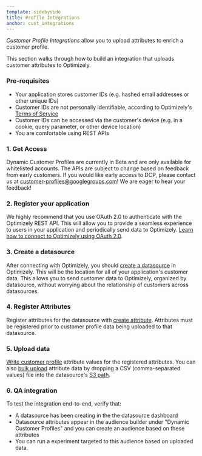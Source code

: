 ```yaml
---
template: sidebyside
title: Profile Integrations
anchor: cust_integrations
---
```


*Customer Profile Integrations* allow you to upload attributes to enrich a customer profile.

This section walks through how to build an integration that uploads customer attributes to Optimizely.

### Pre-requisites

* Your application stores customer IDs (e.g. hashed email addresses or other unique IDs)
* Customer IDs are not personally identifiable, according to Optimizely's
  [Terms of Service](https://www.optimizely.com/terms/)
* Customer IDs can be accessed via the customer's device (e.g. in a cookie, query parameter, or other device location)
* You are comfortable using REST APIs

### 1. Get Access

Dynamic Customer Profiles are currently in Beta and are only available for whitelisted accounts. The APIs are subject to
change based on feedback from early customers. If you would like early access to DCP, please contact us at
[customer-profiles@googlegroups.com](mailto:customer-profiles@googlegroups.com)! We are eager to hear your feedback!

### 2. Register your application

We highly recommend that you use OAuth 2.0 to authenticate with the Optimizely REST API. This will allow you to provide
a seamless experience to users in your application and periodically send data to Optimizely. [Learn how to connect to
Optimizely using OAuth 2.0](/rest/reference/#oauth).

### 3. Create a datasource

After connecting with Optimizely, you should [create a datasource](/rest/customer_profiles#create-dcpdatasource) in
Optimizely. This will be the location for all of your application's customer data. This allows you to send customer data
to Optimizely, organized by datasource, without worrying about the relationship of customers across datasources.

### 4. Register Attributes

Register attributes for the datasource with [create attribute](/rest/customer_profiles#create-dcpattribute). Attributes
must be registered prior to customer profile data being uploaded to that datasource.

### 5. Upload data

[Write customer profile](/rest/customer_profiles#update-customer-profile) attribute values for the registered
attributes. You can also [bulk upload](/rest/customer_profiles#bulk) attribute data by dropping a CSV (comma-separated values)
file into the datasource's [S3 path](/rest/customer_profiles#read-dcpdatasource).

### 6.  QA integration

To test the integration end-to-end, verify that:
- A datasource has been creating in the the datasource dashboard
- Datasource attributes appear in the audience builder under "Dynamic Customer Profiles" and you can create an audience
  based on these attributes
- You can run a experiment targeted to this audience based on uploaded data.
